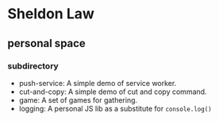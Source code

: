 # Sheldon Law

## personal space

### subdirectory
 - push-service: A simple demo of service worker.
 - cut-and-copy: A simple demo of cut and copy command.
 - game: A set of games for gathering.
 - logging: A personal JS lib as a substitute for `console.log()`